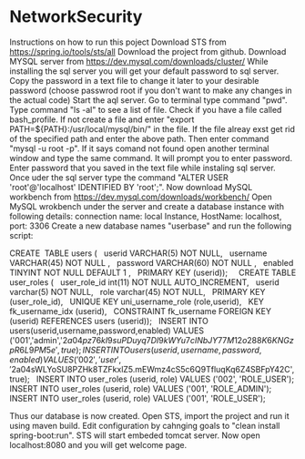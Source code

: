 # NetworkSecurity
Instructions on how to run this poject
Download STS from https://spring.io/tools/sts/all 
Download the project from github.
Download MYSQL server from https://dev.mysql.com/downloads/cluster/
While installing the sql server you will get your default password to sql server. Copy the password in a text file to change it later to your desirable password (choose passwrod root if you don't want to make any changes in the actual code)
Start the aql server.
Go to terminal type command "pwd".
Type command "ls -al" to see a list of file.
Check if you have a file called bash_profile. If not create a file and enter "export PATH=${PATH}:/usr/local/mysql/bin/" in the file. If the file alreay exst get rid of the specified path and enter the above path.
Then enter command "mysql -u root -p". If it says comand not found open another terminal window and type the same command. It will prompt you to enter password. Enter password that you saved in the text file while instaling sql server.
Once uder the sql server type the command "ALTER USER 'root'@'localhost' IDENTIFIED BY 'root';".
Now download MySQL workbench from https://dev.mysql.com/downloads/workbench/ 
Open MySQL wrokbench under the server and create a database instance with following details:
connection name: local Instance, HostName: localhost, port: 3306
Create a new database names "userbase" and run the following script:



CREATE  TABLE users (
  userid VARCHAR(5) NOT NULL,
  username VARCHAR(45) NOT NULL ,
  password VARCHAR(60) NOT NULL ,
  enabled TINYINT NOT NULL DEFAULT 1 ,
  PRIMARY KEY (userid));
   
CREATE TABLE user_roles (
  user_role_id int(11) NOT NULL AUTO_INCREMENT,
  userid varchar(5) NOT NULL,
  role varchar(45) NOT NULL,
  PRIMARY KEY (user_role_id),
  UNIQUE KEY uni_username_role (role,userid),
  KEY fk_username_idx (userid),
  CONSTRAINT fk_username FOREIGN KEY (userid) REFERENCES users (userid));
 
INSERT INTO users(userid,username,password,enabled)
VALUES ('001','admin','$2a$04$pz76kI9suPDuyq7DI9kWYu7cINbJY77M12o288K6KNGzpR6L9PM5e', true);
INSERT INTO users(userid,username,password,enabled)
VALUES ('002','user','$2a$04$sWLYoSU8PZHk8TZFkxlZ5.mEWmz4cS5c6Q9TfluqKq6Z4SBFpY42C', true);
 
INSERT INTO user_roles (userid, role)
VALUES ('002', 'ROLE_USER');
INSERT INTO user_roles (userid, role)
VALUES ('001', 'ROLE_ADMIN');
INSERT INTO user_roles (userid, role)
VALUES ('001', 'ROLE_USER');



Thus our database is now created.
Open STS, import the project and run it using maven build.
Edit configuration by cahnging goals to "clean install spring-boot:run".
STS will start embeded tomcat server.
Now open localhost:8080 and you will get welcome page.
